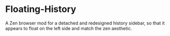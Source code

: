 
# Floating-History
A Zen browser mod for a detached and redesigned history sidebar, so that it appears to float on the left side and match the zen aesthetic.
